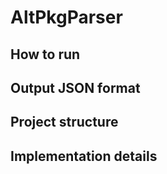 # AltPkgParser
## How to run

## Output JSON format

## Project structure

## Implementation details